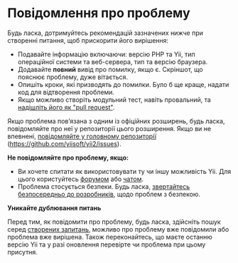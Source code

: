 Повідомлення про проблему
=========================

Будь ласка, дотримуйтесь рекомендацій зазначених нижче при створенні питання, щоб прискорити його вирішення:

* Подавайте інформацію включаючи: версію PHP та Yii, тип операційної системи та веб-сервера, тип та версію браузера.
* Додавайте **повний** вивід про помилку, якщо є. Скріншот, що пояснює проблему, дуже вітається.
* Опишіть кроки, які призводять до помилки. Було б ще краще, надати код для відтворення проблеми.
* Якщо можливо створіть модульний тест, навіть провальний, та [надішліть його як "pull request"](git-workflow.md).

Якщо проблема повʼязана з одним із офіційних розширень, будь ласка, повідомляйте про неї у репозиторії цього розширення.
Якщо ви не впевнені, [повідомляйте у головному репозиторії](https://github.com/yiisoft/yii2/issues/new) (<https://github.com/yiisoft/yii2/issues>).

**Не повідомляйте про проблему, якщо:**

* Ви хочете спитати як використовувати ту чи іншу можливість Yii. Для цього користуйтесь [форумом](http://www.yiiframework.com/forum/index.php/forum/42-general-discussions-for-yii-20/) або [чатом](http://www.yiiframework.com/chat/).
* Проблема стосується безпеки. Будь ласка, [звертайтесь безпосередньо до розробників](http://www.yiiframework.com/security/), щодо проблем з безпекою.

**Уникайте дублювання питань**

Перед тим, як повідомити про проблему, будь ласка, здійсніть пошук серед [створених запитань](https://github.com/yiisoft/yii2/issues),
можливо про проблему вже повідомили або проблема вже вирішена. Також переконайтесь, що маєте останню версію Yii та у разі оновлення перевірте чи проблема при цьому присутня.
